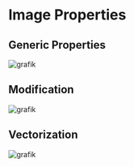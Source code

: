 # Image Properties

## Generic Properties
![grafik](https://github.com/meerk40t/meerk40t/assets/2670784/e521f077-6ec4-4464-a8d1-ae2e33c32ac8)

## Modification
![grafik](https://github.com/meerk40t/meerk40t/assets/2670784/f0331aa4-76a9-4291-b8b2-642f38642bcc)

## Vectorization
![grafik](https://github.com/meerk40t/meerk40t/assets/2670784/24f98e75-65ab-42f9-90c0-a9c3a6a6ac38)
